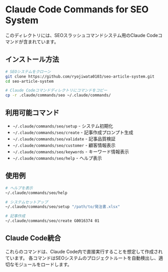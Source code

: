 # Claude Code Commands for SEO System

このディレクトリには、SEOスラッシュコマンドシステム用のClaude Codeコマンドが含まれています。

## インストール方法

```bash
# SEOシステムをクローン
git clone https://github.com/ryojiwata0103/seo-article-system.git
cd seo-article-system

# Claude Codeコマンドディレクトリにコマンドをコピー
cp -r .claude/commands/seo ~/.claude/commands/
```

## 利用可能コマンド

- `~/.claude/commands/seo/setup` - システム初期化
- `~/.claude/commands/seo/create` - 記事作成プロンプト生成
- `~/.claude/commands/seo/validate` - 記事品質検証
- `~/.claude/commands/seo/customer` - 顧客情報表示
- `~/.claude/commands/seo/keywords` - キーワード情報表示
- `~/.claude/commands/seo/help` - ヘルプ表示

## 使用例

```bash
# ヘルプを表示
~/.claude/commands/seo/help

# システムセットアップ
~/.claude/commands/seo/setup "/path/to/発注書.xlsx"

# 記事作成
~/.claude/commands/seo/create G0016374 01
```

## Claude Code統合

これらのコマンドは、Claude Code内で直接実行することを想定して作成されています。
各コマンドはSEOシステムのプロジェクトルートを自動検出し、適切なモジュールをロードします。
